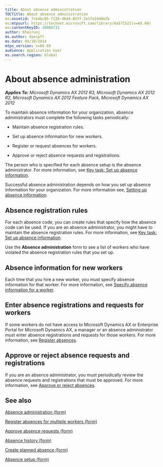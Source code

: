 ```yaml
---
title: About absence administration
TOCTitle: About absence administration
ms:assetid: 7cb4bc85-f228-4644-857f-2e1fe2440e2b
ms:mtpsurl: https://technet.microsoft.com/library/Aa571521(v=AX.60)
ms:contentKeyID: 36966731
author: Khairunj
ms.author: daxcpft
ms.date: 04/18/2014
mtps_version: v=AX.60
audience: Application User
ms.search.region: Global
---
```


# About absence administration 


_**Applies To:** Microsoft Dynamics AX 2012 R3, Microsoft Dynamics AX 2012 R2, Microsoft Dynamics AX 2012 Feature Pack, Microsoft Dynamics AX 2012_

To maintain absence information for your organization, absence administrators must complete the following tasks periodically:

  - Maintain absence registration rules.

  - Set up absence information for new workers.

  - Register or request absences for workers.

  - Approve or reject absence requests and registrations.

The person who is specified for each absence setup is the absence administrator. For more information, see [Key task: Set up absence information](key-task-set-up-absence-information.md).

Successful absence administration depends on how you set up absence information for your organization. For more information see, [Setting up absence information](setting-up-absence-information.md).

## Absence registration rules

For each absence code, you can create rules that specify how the absence code can be used. If you are an absence administrator, you might have to maintain the absence registration rules. For more information, see [Key task: Set up absence information](key-task-set-up-absence-information.md).

Use the **Absence administration** form to see a list of workers who have violated the absence registration rules that you set up.

## Absence information for new workers

Each time that you hire a new worker, you must specify absence information for that worker. For more information, see [Specify absence information for a worker](specify-absence-information-for-a-worker.md).

## Enter absence registrations and requests for workers

If some workers do not have access to Microsoft Dynamics AX or Enterprise Portal for Microsoft Dynamics AX, a manager or an absence administrator must enter absence registrations and requests for those workers. For more information, see [Register absences](register-absences.md).

## Approve or reject absence requests and registrations

If you are an absence administrator, you must periodically review the absence requests and registrations that must be approved. For more information, see [Approve or reject absences](approve-or-reject-absences.md).

## See also

[Absence administration (form)](https://technet.microsoft.com/library/aa556694\(v=ax.60\))

[Register absences for multiple workers (form)](https://technet.microsoft.com/library/aa554509\(v=ax.60\))

[Approve absence requests (form)](https://technet.microsoft.com/library/aa500373\(v=ax.60\))

[Absence history (form)](https://technet.microsoft.com/library/aa582545\(v=ax.60\))

[Create planned absence (form)](https://technet.microsoft.com/library/aa618740\(v=ax.60\))

[Absence setup (form)](https://technet.microsoft.com/library/aa583231\(v=ax.60\))

  


